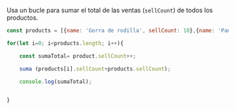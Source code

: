 Usa un bucle para sumar el total de las ventas (`sellCount`) de todos los productos.
```js
const products = [{name: 'Gorra de rodilla', sellCount: 10},{name: 'Pantalón de pana', sellCount: 302},{name: 'Reloj de papel albal', sellCount: 23},{name: 'Inpar de zapatos', sellCount: 6}];

for(let i=0; i<products.length; i++){

    const sumaTotal= product.sellCount++;

    suma (products[i].sellCount+products.sellCount);

    console.log(sumaTotal);


}